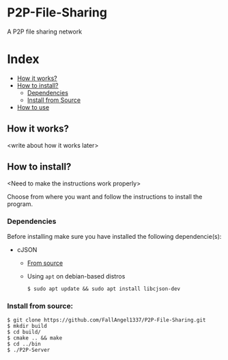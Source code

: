 # P2P-File-Sharing
A P2P file sharing network

# Index
- [How it works? ](#how-it-works)
- [How to install?](#how-to-install)
    - [Dependencies](#dependencies)
    - [Install from Source](#install-from-source)
- [How to use](#how-to-use)

## How it works?
<write about how it works later\>

## How to install?
<Need to make the instructions work properly\>

Choose from where you want and follow the instructions to install the program.

### Dependencies
Before installing make sure you have installed the following dependencie(s):
- cJSON
    - [From source](https://github.com/DaveGamble/cJSON#building)
    - Using `apt` on debian-based distros 
    
        `$ sudo apt update && sudo apt install libcjson-dev`

### Install from source:
```
$ git clone https://github.com/FallAngel1337/P2P-File-Sharing.git
$ mkdir build
$ cd build/
$ cmake .. && make
$ cd ../bin
$ ./P2P-Server
```

